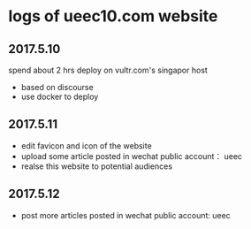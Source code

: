 # logs of ueec10.com website  

## 2017.5.10 
spend about 2 hrs deploy on vultr.com's singapor host
- based on discourse
- use docker to deploy 
## 2017.5.11
- edit favicon and icon of the website 
- upload some article posted in wechat public account： ueec
- realse this website to potential audiences 
## 2017.5.12
- post more articles posted in wechat public account: ueec
